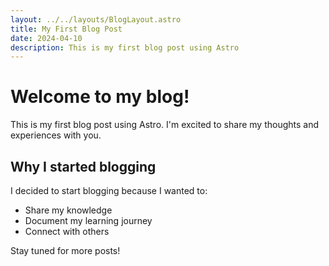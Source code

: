 ```yaml
---
layout: ../../layouts/BlogLayout.astro
title: My First Blog Post
date: 2024-04-10
description: This is my first blog post using Astro
---
```


# Welcome to my blog!

This is my first blog post using Astro. I'm excited to share my thoughts and experiences with you.

## Why I started blogging

I decided to start blogging because I wanted to:
- Share my knowledge
- Document my learning journey
- Connect with others

Stay tuned for more posts!